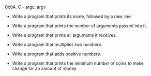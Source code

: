 0x0A. C - argc, argv

* Write a program that prints its name, followed by a new line

* Write a program that prints the number of arguments passed into it.

* Write a program that prints all arguments it receives.

* Write a program that multiplies two numbers.

* Write a program that adds positive numbers.

* Write a program that prints the minimum number of coins to make change for an amount of money.
